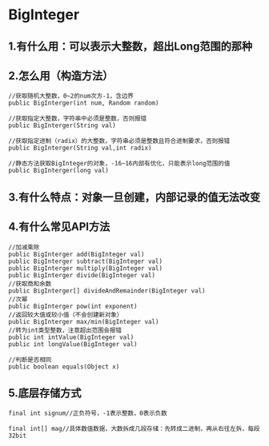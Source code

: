 # BigInteger

## 1.有什么用：可以表示**大整数**，超出Long范围的那种

## 2.怎么用（构造方法）
```
//获取随机大整数，0~2的num次方-1，含边界
public BigInterger(int num, Random random)

//获取指定大整数，字符串中必须是整数，否则报错
public BigInterger(String val)

//获取指定进制（radix）的大整数，字符串必须是整数且符合进制要求，否则报错
public BigInterger(String val,int radix)

//静态方法获取BigInteger的对象，-16~16内部有优化，只能表示long范围的值
public BigInterger(long val)

```
## 3.有什么特点：对象一旦创建，内部记录的值无法改变

## 4.有什么常见API方法
```
//加减乘除
public BigInterger add(BigInteger val)
public BigInterger subtract(BigInteger val)
public BigInterger multiply(BigInteger val)
public BigInterger divide(BigInteger val)
//获取商和余数
public BigInterger[] divideAndRemainder(BigInteger val)
//次幂
public BigInterger pow(int exponent)
//返回较大值或较小值（不会创建新对象）
public BigInterger max/min(BigInteger val)
//转为int类型整数，注意超出范围会报错
public int intValue(BigInteger val)
public int longValue(BigInteger val)

//判断是否相同
public boolean equals(Object x)
```

## 5.底层存储方式
`
final int signum//正负符号，-1表示整数，0表示负数
`

`
final int[] mag//具体数值数据，大数拆成几段存储：先转成二进制，再从右往左拆，每段32bit
`

